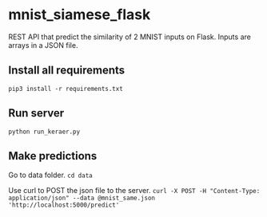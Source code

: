 # mnist_siamese_flask
REST API that predict the similarity of 2 MNIST inputs on Flask. Inputs are arrays in a JSON file.

## Install all requirements
`pip3 install -r requirements.txt`

## Run server
`python run_keraer.py`

## Make predictions 
Go to data folder.
`cd data`

Use curl to POST the json file to the server.
`curl -X POST -H "Content-Type: application/json" --data @mnist_same.json 'http://localhost:5000/predict'`

